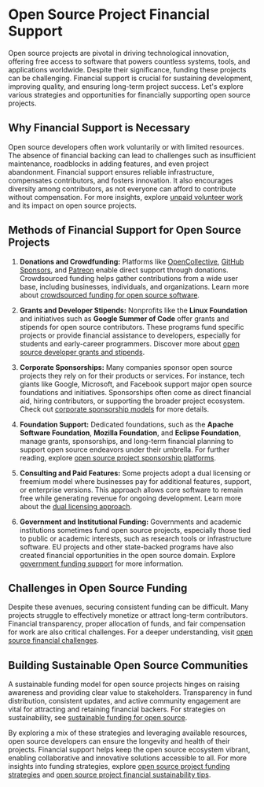 # Open Source Project Financial Support

Open source projects are pivotal in driving technological innovation, offering free access to software that powers countless systems, tools, and applications worldwide. Despite their significance, funding these projects can be challenging. Financial support is crucial for sustaining development, improving quality, and ensuring long-term project success. Let's explore various strategies and opportunities for financially supporting open source projects.

## Why Financial Support is Necessary

Open source developers often work voluntarily or with limited resources. The absence of financial backing can lead to challenges such as insufficient maintenance, roadblocks in adding features, and even project abandonment. Financial support ensures reliable infrastructure, compensates contributors, and fosters innovation. It also encourages diversity among contributors, as not everyone can afford to contribute without compensation. For more insights, explore [unpaid volunteer work](https://www.license-token.com/wiki/unpaid-volunteer-work) and its impact on open source projects.

## Methods of Financial Support for Open Source Projects

1. **Donations and Crowdfunding:**
   Platforms like [OpenCollective](https://opencollective.com), [GitHub Sponsors](https://github.com/sponsors), and [Patreon](https://www.patreon.com) enable direct support through donations. Crowdsourced funding helps gather contributions from a wide user base, including businesses, individuals, and organizations. Learn more about [crowdsourced funding for open source software](https://www.license-token.com/wiki/crowdsourced-funding-for-open-source-software).

2. **Grants and Developer Stipends:**
   Nonprofits like the **Linux Foundation** and initiatives such as **Google Summer of Code** offer grants and stipends for open source contributors. These programs fund specific projects or provide financial assistance to developers, especially for students and early-career programmers. Discover more about [open source developer grants and stipends](https://www.license-token.com/wiki/open-source-developer-grants-and-stipends).

3. **Corporate Sponsorships:**
   Many companies sponsor open source projects they rely on for their products or services. For instance, tech giants like Google, Microsoft, and Facebook support major open source foundations and initiatives. Sponsorships often come as direct financial aid, hiring contributors, or supporting the broader project ecosystem. Check out [corporate sponsorship models](https://www.license-token.com/wiki/corporate-sponsorship-models) for more details.

4. **Foundation Support:**
   Dedicated foundations, such as the **Apache Software Foundation**, **Mozilla Foundation**, and **Eclipse Foundation**, manage grants, sponsorships, and long-term financial planning to support open source endeavors under their umbrella. For further reading, explore [open source project sponsorship platforms](https://www.license-token.com/wiki/open-source-project-sponsorship-platforms).

5. **Consulting and Paid Features:**
   Some projects adopt a dual licensing or freemium model where businesses pay for additional features, support, or enterprise versions. This approach allows core software to remain free while generating revenue for ongoing development. Learn more about the [dual licensing approach](https://www.license-token.com/wiki/dual-licensing-approach).

6. **Government and Institutional Funding:**
   Governments and academic institutions sometimes fund open source projects, especially those tied to public or academic interests, such as research tools or infrastructure software. EU projects and other state-backed programs have also created financial opportunities in the open source domain. Explore [government funding support](https://www.license-token.com/wiki/government-funding-support) for more information.

## Challenges in Open Source Funding

Despite these avenues, securing consistent funding can be difficult. Many projects struggle to effectively monetize or attract long-term contributors. Financial transparency, proper allocation of funds, and fair compensation for work are also critical challenges. For a deeper understanding, visit [open source financial challenges](https://www.license-token.com/wiki/open-source-financial-challenges).

## Building Sustainable Open Source Communities

A sustainable funding model for open source projects hinges on raising awareness and providing clear value to stakeholders. Transparency in fund distribution, consistent updates, and active community engagement are vital for attracting and retaining financial backers. For strategies on sustainability, see [sustainable funding for open source](https://www.license-token.com/wiki/sustainable-funding-for-open-source).

By exploring a mix of these strategies and leveraging available resources, open source developers can ensure the longevity and health of their projects. Financial support helps keep the open source ecosystem vibrant, enabling collaborative and innovative solutions accessible to all. For more insights into funding strategies, explore [open source project funding strategies](https://www.license-token.com/wiki/open-source-project-funding-strategies) and [open source project financial sustainability tips](https://www.license-token.com/wiki/open-source-project-financial-sustainability-tips).
